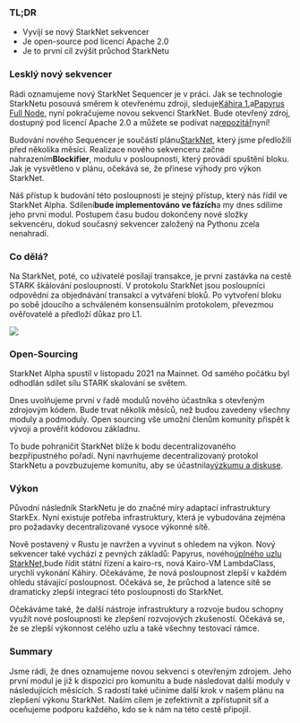 ### TL;DR

* Vyvíjí se nový StarkNet sekvencer
* Je open-source pod licencí Apache 2.0
* Je to první cíl zvýšit průchod StarkNetu

### Lesklý nový sekvencer

Rádi oznamujeme nový StarkNet Sequencer je v práci. Jak se technologie StarkNetu posouvá směrem k otevřenému zdroji, sleduje[Káhira 1.](https://medium.com/starkware/open-sourcing-cairo-1-0-b3100a664bb0)a[Papyrus Full Node](https://medium.com/starkware/papyrus-an-open-source-starknet-full-node-396f7cd90202), nyní pokračujeme novou sekvencí StarkNet. Bude otevřený zdroj, dostupný pod licencí Apache 2.0 a můžete se podívat na[repozitář](https://github.com/starkware-libs/blockifier)nyní!

Budování nového Sequencer je součástí plánu[StarkNet](https://medium.com/starkware/starknet-performance-roadmap-bb7aae14c7de), který jsme předložili před několika měsíci. Realizace nového sekvenceru začne nahrazením**Blockifier**, modulu v posloupnosti, který provádí spuštění bloku. Jak je vysvětleno v plánu, očekává se, že přinese výhody pro výkon StarkNet.

Náš přístup k budování této posloupnosti je stejný přístup, který nás řídil ve StarkNet Alpha. Sdílení**bude implementováno ve fázích**a my dnes sdílíme jeho první modul. Postupem času budou dokončeny nové složky sekvencéru, dokud současný sekvencer založený na Pythonu zcela nenahradí.

### Co dělá?

Na StarkNet, poté, co uživatelé posílají transakce, je první zastávka na cestě STARK škálování posloupností. V protokolu StarkNet jsou posloupníci odpovědní za objednávání transakcí a vytváření bloků. Po vytvoření bloku po sobě jdoucího a schváleném konsensuálním protokolem, převezmou ověřovatelé a předloží důkaz pro L1.

![](/assets/1_ndrekwqunjixo_wskdeycw-1.png)

### Open-Sourcing

StarkNet Alpha spustil v listopadu 2021 na Mainnet. Od samého počátku byl odhodlán sdílet sílu STARK skalování se světem.

Dnes uvolňujeme první v řadě modulů nového účastníka s otevřeným zdrojovým kódem. Bude trvat několik měsíců, než budou zavedeny všechny moduly a podmoduly. Open sourcing vše umožní členům komunity přispět k vývoji a prověřit kódovou základnu.

To bude pohraničit StarkNet blíže k bodu decentralizovaného bezpřípustného pořadí. Nyní navrhujeme decentralizovaný protokol StarkNetu a povzbuzujeme komunitu, aby se účastnila[výzkumu a diskuse](https://community.starknet.io/t/starknet-decentralized-protocol-consensus/5386).

### Výkon

Původní následník StarkNetu je do značné míry adaptací infrastruktury StarkEx. Nyní existuje potřeba infrastruktury, která je vybudována zejména pro požadavky decentralizované vysoce výkonné sítě.

Nově postavený v Rustu je navržen a vyvinut s ohledem na výkon. Nový sekvencer také vychází z pevných základů: Papyrus, nového[úplného uzlu StarkNet,](https://medium.com/starkware/papyrus-an-open-source-starknet-full-node-396f7cd90202)bude řídit státní řízení a kairo-rs, nová Kairo-VM LambdaClass, urychlí vykonání Káhiry. Očekáváme, že nová posloupnost zlepší v každém ohledu stávající posloupnost. Očekává se, že průchod a latence sítě se dramaticky zlepší integrací této posloupnosti do StarkNet.

Očekáváme také, že další nástroje infrastruktury a rozvoje budou schopny využít nové posloupnosti ke zlepšení rozvojových zkušeností. Očekává se, že se zlepší výkonnost celého uzlu a také všechny testovací rámce.

### Summary

Jsme rádi, že dnes oznamujeme novou sekvenci s otevřeným zdrojem. Jeho první modul je již k dispozici pro komunitu a bude následovat další moduly v následujících měsících. S radostí také učiníme další krok v našem plánu na zlepšení výkonu StarkNet. Naším cílem je zefektivnit a zpřístupnit síť a oceňujeme podporu každého, kdo se k nám na této cestě připojil.